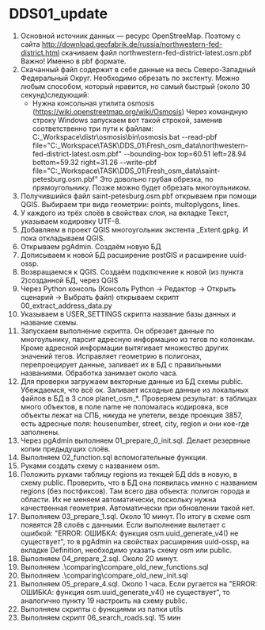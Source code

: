 # DDS01_update

1. Основной источник данных — ресурс OpenStreeMap. Поэтому с сайта http://download.geofabrik.de/russia/northwestern-fed-district.html скачиваем файл northwestern-fed-district-latest.osm.pbf
	Важно! Именно в pbf формате.
2. Скачанный файл содержит в себе данные на весь Северо-Западный Федеральный Округ. Необходимо обрезать по экстенту. Можно любым способом, который нравится, но самый быстрый (около 30 секунд)следующий:
   - Нужна консольная утилита osmosis  (https://wiki.openstreetmap.org/wiki/Osmosis)
   Через командную строку Windows запускаем вот такой строкой, заменив соответственно три пути к файлам:
   C:\_Workspace\distr\osmosis\bin\osmosis.bat --read-pbf file="C:\_Workspace\TASK\DDS_01\Fresh_osm_data\northwestern-fed-district-latest.osm.pbf" --bounding-box top=60.51 left=28.94 bottom=59.32 right=31.26 --write-pbf file="C:\_Workspace\TASK\DDS_01\Fresh_osm_data\saint-petesburg.osm.pbf"
   Это довольно грубая обрезка, по прямоугольнику. Позже можно будет обрезать многоульником.
3. Получившийся файл saint-petesburg.osm.pbf открываем при помощи QGIS. Выбираем три вида геометрии: points, multoplygons, lines.
4. У каждого из трёх слоёв в свойствах слоя, на вкладке Текст, указываем кодировку UTF-8.
5. Добавляем в проект QGIS многоугольник экстента _Extent.gpkg. И пока откладываем QGIS.
6. Открываем pgAdmin. Создаём новую БД
7. Дописываем к новой БД расширение postGIS и расширение uuid-ossp.
8. Возвращаемся к QGIS. Создаём подключение к новой  (из пункта 2)созданной БД, через QGIS
9. Через Python консоль (Консоль Python -> Редактор -> Открыть сценарий -> Выбрать файл) открываем скрипт 00_extract_address_data.py
10. Указываем в USER_SETTINGS скрипта название базы данных  и название схемы.
11. Запускаем выполнение скрипта. Он обрезает данные по многоульнику, парсит адресную информацию из тегов по колонкам. Кроме адресной информации вытягивает множество других значений тегов. Исправляет геометрию в полигонах, перепроецирует данные, заливает их в БД c правильными названиями. Обработка занимает около часа.
12. Для проверки загружаем векторные данные из БД схемы public. Убеждаемся, что всё ок. Заливает исходные данные из локальных файлов в БД в 3 слоя planet_osm_*.
    Проверяем результат: в таблицах много объектов, в поле name не поломалась кодировка, все объекты лежат на СПБ, никуда не улетели, везде проекция 3857, есть адресные поля: housenumber, street, city, region и они кое-где заполнены.
13. Через pgAdmin выполняем 01_prepare_0_init.sql. Делает резервные копии предыдущих слоёв.
14. Выполняем 02_function.sql вспомогательные функции.
15. Руками создать схему c названием osm.
16. Положить руками таблицу regions из текщей БД dds в новую, в схему public. Проверить, что в БД она появилась имнно с названием regions (без постфиксов). Там всего два объекта: полигон города и области. Их не меняем автоматически, поскольку нужна качественная геометрия. Автоматически при обновлении такой нет.
17. Выполняем 03_prepare_1.sql. Около 10 минут. По итогу в схеме osm появятся 28 слоёв с данными. 
	Если выполнение вылетает с ошибкой: "ERROR: ОШИБКА:  функция osm.uuid_generate_v4() не существует", 
	то в pgAdmin на свойствах расширения uuid-ossp, на вкладке Definition, необходимо указать схему osm или public.
18. Выполняем 04_prepare_2.sql. Около 20 минут.
19. Выполняем .\comparing\compare_old_new_functions.sql
20. Выполняем .\comparing\compare_old_new_init.sql
21. Выполняем 05_prepare_4.sql. Около 1 часа. Если ругается на "ERROR: ОШИБКА:  функция osm.uuid_generate_v4() не существует", то аналогично пункту 19 настроить на схему public.
22. Выполняем скрипты с функциями из папки utils
23. Выполняем скрипт 06_search_roads.sql. 15 мин
